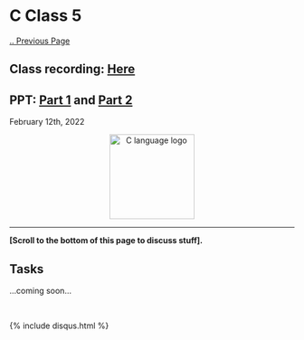 # C Class 5

[.. Previous Page](..)

## Class recording: [Here](https://drive.google.com/file/d/1tLSr8mXOPS2xe8nNoC3uc62BYzqofVXY/view?usp=sharing)
## PPT: [Part 1](../2022_01_06_CClass-5/CC_FirstYe_Class5.pdf) and [Part 2](CC_FirstYe_Class6.pdf)

February 12th, 2022

<div align="center"><img src="../C_logo.png" alt="C language logo" height=150/></div>

<hr>

**[Scroll to the bottom of this page to discuss stuff].**

## Tasks

...coming soon...

<br>

{% include disqus.html %}
